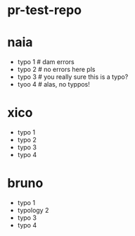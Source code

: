# pr-test-repo

# naia
- typo 1 # dam errors
- typo 2 # no errors here pls
- typo 3 # you really sure this is a typo?
- tyoo 4 # alas, no typpos!

# xico
- typo 1
- typo 2
- typo 3
- typo 4

# bruno
- typo 1
- typology 2
- typo 3
- typo 4
